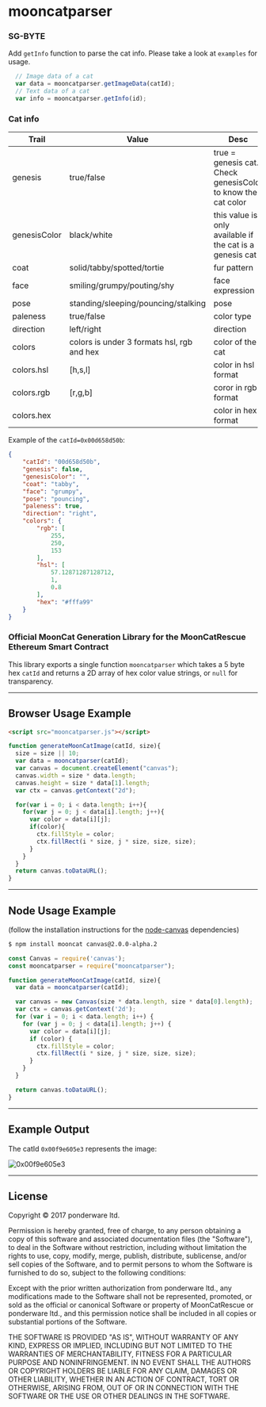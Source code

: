 # mooncatparser
### SG-BYTE
Add `getInfo` function to parse the cat info. Please take a look at `examples` for usage.
```javascript
  // Image data of a cat
  var data = mooncatparser.getImageData(catId);
  // Text data of a cat
  var info = mooncatparser.getInfo(id);
```
### Cat info
|Trail|Value|Desc|
|--|--|--|
|genesis|true/false|true = genesis cat. Check genesisColor to know the cat color|
|genesisColor|black/white| this value is only available if the cat is a genesis cat|
|coat|solid/tabby/spotted/tortie| fur pattern |
|face| smiling/grumpy/pouting/shy | face expression|
|pose| standing/sleeping/pouncing/stalking  | pose |
|paleness| true/false | color type |
|direction| left/right| direction|
|colors| colors is under 3 formats hsl, rgb and hex | color of the cat |
|colors.hsl| \[h,s,l\] | color in hsl format |
|colors.rgb| \[r,g,b\] | coror in rgb format |
|colors.hex| | color in hex format|

Example of the `catId=0x00d658d50b`:
```json
{
    "catId": "00d658d50b",
    "genesis": false,
    "genesisColor": "",
    "coat": "tabby",
    "face": "grumpy",
    "pose": "pouncing",
    "paleness": true,
    "direction": "right",
    "colors": {
        "rgb": [
            255,
            250,
            153
        ],
        "hsl": [
            57.12871287128712,
            1,
            0.8
        ],
        "hex": "#fffa99"
    }
}
```
### Official MoonCat Generation Library for the MoonCatRescue Ethereum Smart Contract

This library exports a single function `mooncatparser` which takes a 5 byte hex `catId` and returns a 2D array of hex color value strings, or `null` for transparency.

-----

## Browser Usage Example

```html
<script src="mooncatparser.js"></script>
```

```javascript
function generateMoonCatImage(catId, size){
  size = size || 10;
  var data = mooncatparser(catId);
  var canvas = document.createElement("canvas");
  canvas.width = size * data.length;
  canvas.height = size * data[1].length;
  var ctx = canvas.getContext("2d");

  for(var i = 0; i < data.length; i++){
    for(var j = 0; j < data[i].length; j++){
      var color = data[i][j];
      if(color){
        ctx.fillStyle = color;
        ctx.fillRect(i * size, j * size, size, size);
      }
    }
  }
  return canvas.toDataURL();
}
```

-----

## Node Usage Example
(follow the installation instructions for the [node-canvas](https://github.com/Automattic/node-canvas) dependencies)

```bash
$ npm install mooncat canvas@2.0.0-alpha.2
```

```javascript
const Canvas = require('canvas');
const mooncatparser = require("mooncatparser");

function generateMoonCatImage(catId, size){
  var data = mooncatparser(catId);

  var canvas = new Canvas(size * data.length, size * data[0].length);
  var ctx = canvas.getContext('2d');
  for (var i = 0; i < data.length; i++) {
    for (var j = 0; j < data[i].length; j++) {
      var color = data[i][j];
      if (color) {
        ctx.fillStyle = color;
        ctx.fillRect(i * size, j * size, size, size);
      }
    }
  }

  return canvas.toDataURL();
}
```

-----

## Example Output

The catId `0x00f9e605e3` represents the image:

![0x00f9e605e3](example.png)

-----

## License

Copyright © 2017 ponderware ltd.

Permission is hereby granted, free of charge, to any person obtaining a copy of this software and associated documentation files (the "Software"), to deal in the Software without restriction, including without limitation the rights to use, copy, modify, merge, publish, distribute, sublicense, and/or sell copies of the Software, and to permit persons to whom the Software is furnished to do so, subject to the following conditions:

Except with the prior written authorization from ponderware ltd., any modifications made to the Software shall not be represented, promoted, or sold as the official or canonical Software or property of MoonCatRescue or ponderware ltd., and this permission notice shall be included in all copies or substantial portions of the Software.

THE SOFTWARE IS PROVIDED "AS IS", WITHOUT WARRANTY OF ANY KIND, EXPRESS OR IMPLIED, INCLUDING BUT NOT LIMITED TO THE WARRANTIES OF MERCHANTABILITY, FITNESS FOR A PARTICULAR PURPOSE AND NONINFRINGEMENT. IN NO EVENT SHALL THE AUTHORS OR COPYRIGHT HOLDERS BE LIABLE FOR ANY CLAIM, DAMAGES OR OTHER LIABILITY, WHETHER IN AN ACTION OF CONTRACT, TORT OR OTHERWISE, ARISING FROM, OUT OF OR IN CONNECTION WITH THE SOFTWARE OR THE USE OR OTHER DEALINGS IN THE SOFTWARE.
